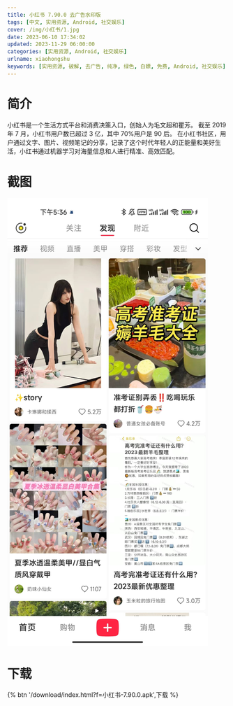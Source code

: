 ```yaml
---
title: 小红书 7.90.0 去广告水印版
tags: [中文, 实用资源, Android, 社交娱乐]
cover: /img/小红书/1.jpg
date: 2023-06-10 17:34:02
updated: 2023-11-29 06:00:00
categories: [实用资源, Android, 社交娱乐]
urlname: xiaohongshu
keywords: [实用资源, 破解, 去广告, 纯净, 绿色, 白嫖, 免费, Android, 社交娱乐]
---
```


# 简介

小红书是一个生活方式平台和消费决策入口，创始人为毛文超和瞿芳。 截至 2019 年 7 月，小红书用户数已超过 3 亿，其中 70%用户是 90 后。 在小红书社区，用户通过文字、图片、视频笔记的分享，记录了这个时代年轻人的正能量和美好生活，小红书通过机器学习对海量信息和人进行精准、高效匹配。

# 截图

![](/img/小红书/2.jpg)

# 下载

{% btn '/download/index.html?f=小红书-7.90.0.apk',下载 %}
